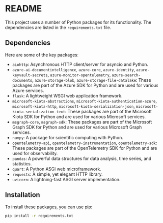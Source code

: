# README

This project uses a number of Python packages for its functionality. The dependencies are listed in the `requirements.txt` file.

## Dependencies

Here are some of the key packages:

- `aiohttp`: Asynchronous HTTP client/server for asyncio and Python.
- `azure-ai-documentintelligence`, `azure-core`, `azure-identity`, `azure-keyvault-secrets`, `azure-monitor-opentelemetry`, `azure-search-documents`, `azure-storage-blob`, `azure-storage-file-datalake`: These packages are part of the Azure SDK for Python and are used for various Azure services.
- `flask`: A lightweight WSGI web application framework.
- `microsoft-kiota-abstractions`, `microsoft-kiota-authentication-azure`, `microsoft-kiota-http`, `microsoft-kiota-serialization-json`, `microsoft-kiota-serialization-text`: These packages are part of the Microsoft Kiota SDK for Python and are used for various Microsoft services.
- `msgraph-core`, `msgraph-sdk`: These packages are part of the Microsoft Graph SDK for Python and are used for various Microsoft Graph services.
- `numpy`: A package for scientific computing with Python.
- `opentelemetry-api`, `opentelemetry-instrumentation`, `opentelemetry-sdk`: These packages are part of the OpenTelemetry SDK for Python and are used for observability.
- `pandas`: A powerful data structures for data analysis, time series, and statistics.
- `quart`: A Python ASGI web microframework.
- `requests`: A simple, yet elegant HTTP library.
- `uvicorn`: A lightning-fast ASGI server implementation.

## Installation

To install these packages, you can use pip:

```sh
pip install -r requirements.txt